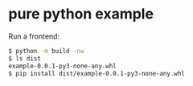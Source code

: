 # pure python example

Run a frontend:

```sh
$ python -m build -nw
$ ls dist
example-0.0.1-py3-none-any.whl
$ pip install dist/example-0.0.1-py3-none-any.whl
```
